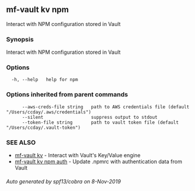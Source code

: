 ## mf-vault kv npm

Interact with NPM configuration stored in Vault

### Synopsis

Interact with NPM configuration stored in Vault

### Options

```
  -h, --help   help for npm
```

### Options inherited from parent commands

```
      --aws-creds-file string   path to AWS credentials file (default "/Users/ccday/.aws/credentials")
      --silent                  suppress output to stdout
      --token-file string       path to vault token file (default "/Users/ccday/.vault-token")
```

### SEE ALSO

* [mf-vault kv](mf-vault_kv.md)	 - Interact with Vault's Key/Value engine
* [mf-vault kv npm auth](mf-vault_kv_npm_auth.md)	 - Update .npmrc with authentication data from Vault

###### Auto generated by spf13/cobra on 8-Nov-2019
